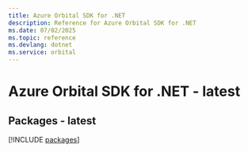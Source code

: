```yaml
---
title: Azure Orbital SDK for .NET
description: Reference for Azure Orbital SDK for .NET
ms.date: 07/02/2025
ms.topic: reference
ms.devlang: dotnet
ms.service: orbital
---
```

# Azure Orbital SDK for .NET - latest
## Packages - latest
[!INCLUDE [packages](orbital-index.md)]
